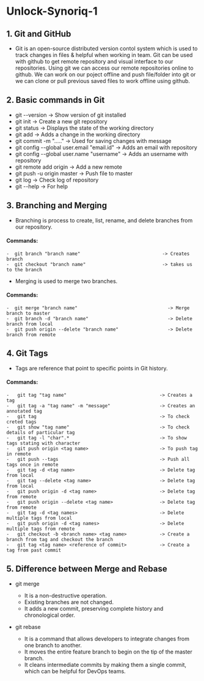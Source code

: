 # Unlock-Synoriq-1
## 1. Git and GitHub
-  Git is an open-source distributed version contol system which is used to track changes in files & helpful when working in team. Git can be used with github to get remote repository and visual interface to our repositories. Using git we can access our remote repositories online to github. We can work on our poject offline and push file/folder into git or we can clone or pull previous saved files to work offline using github.

## 2. Basic commands in Git
-  git --version -> Show version of git installed
-  git init -> Create a new git repository
-  git status -> Displays the state of the working directory
-  git add  											            -> Adds a change in the working directory
-  git commit -m "....."   	   		   		  		-> Used for saving changes with message
-  git config --global user.email "email.id"  -> Adds an email with repository
-  git config --global user.name "username"  	-> Adds an username with repository
-  git remote add origin <link of repository>	->  Add a new remote
-  git push -u origin master 				  			  -> Push file to master
-  git log 											              -> Check log of repository
-  git --help 								  			        -> For help

## 3. Branching and Merging
-  Branching is process to create, list, rename, and delete branches from our repository.
  
  #### Commands:
	-  git branch "branch name" 				       		 -> Creates branch 
	-  git checkout "branch name" 				       	     -> takes us to the branch

-  Merging is used to merge two branches. 
  
  #### Commands:
	-  git merge "branch name" 					    		   -> Merge branch to master
	-  git branch -d "branch name" 				    		   -> Delete branch from local
	-  git push origin --delete "branch name" 	               -> Delete branch from remote

## 4. Git Tags
-  Tags are reference that point to specific points in Git history.
   
  #### Commands:
	-   git tag "tag name" 						     		-> Creates a tag
	-   git tag -a "tag name" -m "message" 		     		-> Creates an annotated tag
	-   git tag 									        -> To check creted tags
	-   git show "tag name" 						     	-> To check details of particular tag
	-   git tag -l "char".* 						     	-> To show tags stating with character
	-   git push origin <tag name> 				  			-> To push tag in remote
	-   git push --tags 							     	-> Push all tags once in remote
	-   git tag -d <tag name> 					     		-> Delete tag from local
	-   git tag --delete <tag name> 				  		-> Delete tag from local
	-   git push origin -d <tag name> 			  			-> Delete tag from remote
	-   git push origin --delete <tag name> 	  			-> Delete tag from remote
	-   git tag -d <tag names> 					     		-> Delete multiple tags from local
	-   git push origin -d <tag names> 			  			-> Delete multiple tags from remote
	-   git checkout -b <branch name> <tag name> 			-> Create a branch from tag and checkout the branch
	-   git tag <tag name> <reference of commit> 			-> Create a tag from past commit
   
## 5. Difference between Merge and Rebase
-  git merge
   - It is a non-destructive operation.
   - Existing branches are not changed.
   - It adds a new commit, preserving complete history and chronological order.
   
-  git rebase
   - It is a command that allows developers to integrate changes from one branch to another.
   - It moves the entire feature branch to begin on the tip of the master branch.
   - It cleans intermediate commits by making them a single commit, which can be helpful for DevOps teams.
